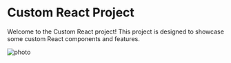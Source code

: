 # Custom React Project

Welcome to the Custom React project! This project is designed to showcase some custom React components and features.

![photo](https://github.com/ankanmaiti/custom-react-basics/assets/141055693/4aafc27e-d5cd-476b-9382-5f575deba965)
